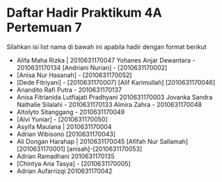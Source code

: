 # Daftar Hadir Praktikum 4A Pertemuan 7
Silahkan isi list nama di bawah ini apabila hadir dengan format berikut

- Alifa Maha Rizka | 2010631170047
Yohanes Anjar Dewantara - 2010631170134
[Andriani Nurian] - [2010631170002]
- [Anisa Nur Hasanah] - [2010631170052]
- [Dede Fitriyani] - [2010631170007]
[Alif Karimullah] [2010631170046]
- Anandito Rafi Putra - 2010631170137
- Anisa Fitrianida Lutfiajati Pradhyani 2010631170003
Jovanka Sandra Nathalie Silalahi - 2010631170133
Almira Zahra - 2010631170048
- Altolyto Sitanggang - 2010631170049
- [Alvi Yuniar] - [2010631170050]
 - Asyifa Maulana | 2010631170004
- Adrian Wibisono [2010631170043]
- Ali Dongan Harahap | 2010631170045
[Afifah Nur Sallamah] [2010631170001]
[anisah]-[2010631170053]
- Adrian Ramadhani 2010631170135
- [Chintya Ana Tasya] - [2010631170005]
- Adrian Aufarrizqi 2010631170042

